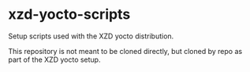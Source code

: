 # xzd-yocto-scripts

Setup scripts used with the XZD yocto distribution.

This repository is not meant to be cloned directly, but cloned by repo as part
of the XZD yocto setup.
